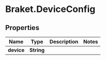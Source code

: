 # Braket.DeviceConfig

## Properties

Name | Type | Description | Notes
------------ | ------------- | ------------- | -------------
**device** | **String** |  | 


